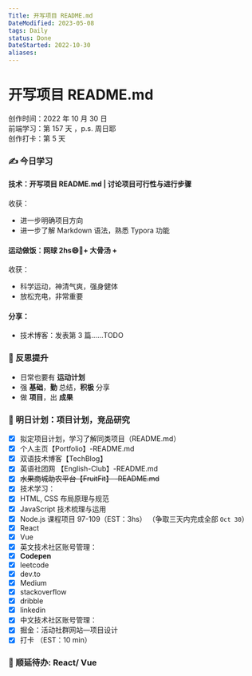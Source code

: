 ```yaml
---
Title: 开写项目 README.md
DateModified: 2023-05-08
tags: Daily
status: Done
DateStarted: 2022-10-30
aliases:
---
```


# 开写项目 README.md

创作时间：2022 年 10 月 30 日  
前端学习：第 157 天 ，p.s. 周日耶  
创作打卡：第 5 天

### ✍️ 今日学习

#### 技术：开写项目 README.md | 讨论项目可行性与进行步骤

收获：

- 进一步明确项目方向
- 进一步了解 Markdown 语法，熟悉 Typora 功能

#### 运动做饭：网球 2hs😄🎾+ 大骨汤 +

收获：

- 科学运动，神清气爽，强身健体
- 放松充电，非常重要

#### 分享：

- 技术博客：发表第 3 篇……TODO

### 🔖 反思提升

- 日常也要有 **运动计划**
- 强 **基础**，**勤** 总结，**积极** 分享
- 做 **项目**，出 **成果**

### 🔖 明日计划：项目计划，竞品研究

- [x] 拟定项目计划，学习了解同类项目（README.md）
- [x] 个人主页【Portfolio】-README.md
- [x] 双语技术博客【TechBlog】
- [x] 英语社团网 【English-Club】-README.md
- [x] ~~水果商城助农平台【FruitFit】 -README.md~~
- [x] 技术学习：
- [x] HTML, CSS 布局原理与规范
- [x] JavaScript 技术梳理与运用
- [x] Node.js 课程项目 97-109（EST：3hs） （争取三天内完成全部 `Oct 30`）
- [x] React
- [x] Vue
- [x] 英文技术社区账号管理：
- [x] **Codepen**
- [x] leetcode
- [x] dev.to
- [x] Medium
- [x] stackoverflow
- [x] dribble
- [x] linkedin
- [x] 中文技术社区账号管理：
- [x] 掘金：活动社群网站—项目设计
- [x] 打卡 （EST：10 min）

### 🔖 顺延待办: React/ Vue

